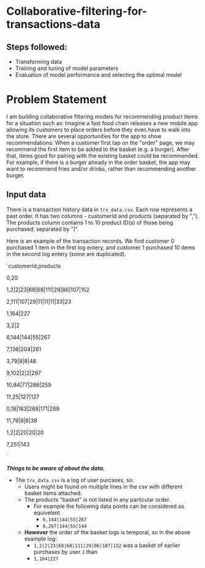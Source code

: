 # Collaborative-filtering-for-transactions-data

## Steps followed:
 * Transforming data
 * Training and tuning of model parameters
 * Evaluation of model performance and selecting the optimal model
 
 # Problem Statement

I am building collaborative filtering models for recommending product items for a situation such as: Imagine a fast food chain releases a new mobile app allowing its customers to place orders before they even have to walk into the store. There are several opportunities for the app to show recommendations: When a customer first tap on the "order" page, we may recommend the first item to be added to the basket (e.g. a burger). After that, items good for pairing with the existing basket could be recommended. For example, if there is a burger already in the order basket, the app may want to recommend fries and/or drinks, rather than recommending another burger.


## Input data
There is a transaction history data in `trx_data.csv`. Each row represents a past order. It has two columns - customerId and products (separated by ","). The products column contains 1 to 10 product ID(s) of those being purchased, separated by "|".

Here is an example of the transaction records. We find customer 0 purchased 1 item in the first log entery, and customer 1 purchased 10 items in the second log entery (some are duplicated).

`customerId,products

0,20

1,2|2|23|68|68|111|29|86|107|152

2,111|107|29|11|11|11|33|23

1,164|227

3,2|2

6,144|144|55|267

7,136|204|261

3,79|8|8|48

9,102|2|2|297

10,84|77|286|259

11,25|127|127

0,18|183|288|171|289

11,79|8|8|38

1,2|2|20|20|20

7,251|143

`

***Things to be aware of about the data.***
* The `trx_data.csv` is a log of user purcases, so:
    * Users might be found on multiple lines in the csv with different basket items attached.
    * The products "basket" is not listed in any particular order.
        * For example the following data points can be considered as equivelent
            * `6,144|144|55|267` 
            * `6,267|144|55|144`
    * **However** the order of the basket logs is temporal, so in the above example log:
        * `1,2|2|23|68|68|111|29|86|107|152` was a basket of earlier purchases by user `1` than
        * `1,164|227`
